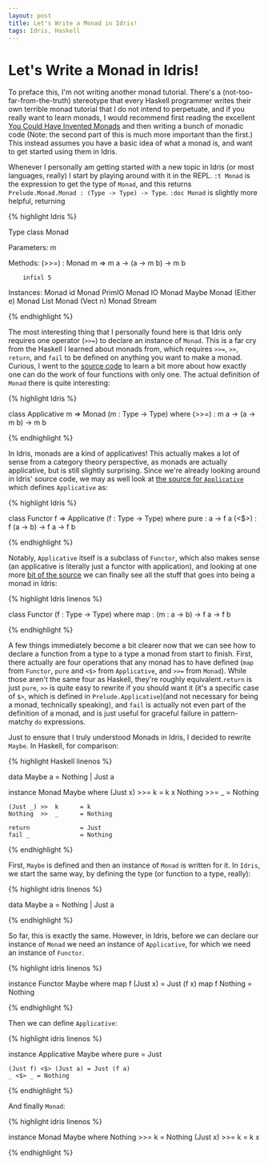 ```yaml
---
layout: post
title: Let's Write a Monad in Idris!
tags: Idris, Haskell
---
```


Let's Write a Monad in Idris!
=============================

To preface this, I'm not writing another monad tutorial.  There's a
(not-too-far-from-the-truth) stereotype that every Haskell programmer writes
their own terrible monad tutorial that I do not intend to perpetuate, and if
you really want to learn monads, I would recommend first reading the excellent
[You Could Have Invented
Monads](http://blog.sigfpe.com/2006/08/you-could-have-invented-monads-and.html)
and then writing a bunch of monadic code (Note: the second part of this is much
more important than the first.)  This instead assumes you have a basic idea of
what a monad is, and want to get started using them in Idris.

Whenever I personally am getting started with a new topic in Idris (or most
languages, really) I start by playing around with it in the REPL. `:t Monad` is
the expression to get the type of `Monad`, and this returns
`Prelude.Monad.Monad : (Type -> Type) -> Type`.  `:doc Monad` is slightly more
helpful, returning

{% highlight Idris %}

Type class Monad

Parameters:
    m

Methods:
    (>>=) : Monad m => m a -> (a -> m b) -> m b

        infixl 5

Instances:
    Monad id
    Monad PrimIO
    Monad IO
    Monad Maybe
    Monad (Either e)
    Monad List
    Monad (Vect n)
    Monad Stream

{% endhighlight %}

The most interesting thing that I personally found here is that Idris only
requires one operator (`>>=`) to declare an instance of `Monad`.  This is a far
cry from the Haskell I learned about monads from, which requires `>>=`, `>>`,
`return`, and `fail` to be defined on anything you want to make a monad. 
Curious, I went to the
[source
code](https://github.com/Idris-lang/Idris-dev/blob/master/libs/prelude/Prelude/Monad.idr)
to learn a bit more about how exactly one can do the work of four functions
with only one.  The actual definition of `Monad` there is quite interesting:

{% highlight Idris %}

class Applicative m => Monad (m : Type -> Type) where
(>>=) : m a -> (a -> m b) -> m b

{% endhighlight %}

In Idris, monads are a kind of applicatives!  This actually makes a lot of
sense from a category theory perspective, as monads are actually applicative,
but is still slightly surprising.  Since we're already looking around in Idris'
source code, we may as well look at [the source for
`Applicative`](https://github.com/Idris-lang/Idris-dev/blob/master/libs/prelude/Prelude/Applicative.idr)
which defines `Applicative` as:

{% highlight Idris %}

class Functor f => Applicative (f : Type -> Type) where
pure : a -> f a
(<$>) : f (a -> b) -> f a -> f b

{% endhighlight %}

Notably, `Applicative` itself is a subclass of `Functor`, which also makes
sense (an applicative is literally just a functor with application), and
looking at one more [bit of the
source](https://github.com/Idris-lang/Idris-dev/blob/master/libs/prelude/Prelude/Functor.idr)
we can finally see all the stuff that goes into being a monad in Idris:

{% highlight Idris linenos %}

class Functor (f : Type -> Type) where
map : (m : a -> b) -> f a -> f b

{% endhighlight %}

A few things immediately become a bit clearer now that we can see how to
declare a function from a type to a type a monad from start to finish.  First,
there actually are four operations that any monad has to have defined (`map`
from `Functor`, `pure` and `<$>` from `Applicative`, and `>>=` from `Monad`).
While those aren't the same four as Haskell, they're roughly
equivalent.`return` is just `pure`, `>>` is quite easy to rewrite if you should
want it (it's a specific case of `$>`, which is defined in
`Prelude.Applicative`)(and not necessary for being a monad, technically
speaking), and `fail` is actually not even part of the definition of a monad,
and is just useful for graceful failure in pattern-matchy `do` expressions.

Just to ensure that I truly understood Monads in Idris, I decided to rewrite
`Maybe`.  In Haskell, for comparison:

{% highlight Haskell linenos %}

data Maybe a = Nothing
             | Just a

instance Monad Maybe where
    (Just x) >>= k      = k x
    Nothing  >>= _      = Nothing

    (Just _) >>  k      = k
    Nothing  >>  _      = Nothing

    return              = Just
    fail _              = Nothing

{% endhighlight %}

First, `Maybe` is defined and then an instance of `Monad` is written for it.
In `Idris`, we start the same way, by defining the type (or function to a type,
really):

{% highlight idris linenos %}

data Maybe a = Nothing
             | Just a

{% endhighlight %}

So far, this is exactly the same.  However, in Idris, before we can declare our
instance of `Monad` we need an instance of `Applicative`, for which we need an
instance of `Functor`.

{% highlight idris linenos %}

instance Functor Maybe where
    map f (Just x) = Just (f x)
    map f Nothing = Nothing

{% endhighlight %}

Then we can define `Applicative`:

{% highlight idris linenos %}

instance Applicative Maybe where
    pure = Just

    (Just f) <$> (Just a) = Just (f a)
    _ <$> _ = Nothing

{% endhighlight %}

And finally `Monad`:

{% highlight idris linenos %}

instance Monad Maybe where
    Nothing >>= k = Nothing
    (Just x) >>= k = k x

{% endhighlight %}
